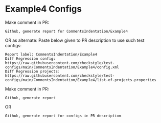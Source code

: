 # Example4 Configs
Make comment in PR:
```
Github, generate report for CommentsIndentation/Example4
```
OR as alternate:
Paste below given to PR description to use such test configs:
```
Report label: CommentsIndentation/Example4
Diff Regression config: https://raw.githubusercontent.com/checkstyle/test-configs/main/CommentsIndentation/Example4/config.xml
Diff Regression projects: https://raw.githubusercontent.com/checkstyle/test-configs/main/CommentsIndentation/Example4/list-of-projects.properties
```
Make comment in PR:
```
Github, generate report
```
OR
```
Github, generate report for configs in PR description
```
